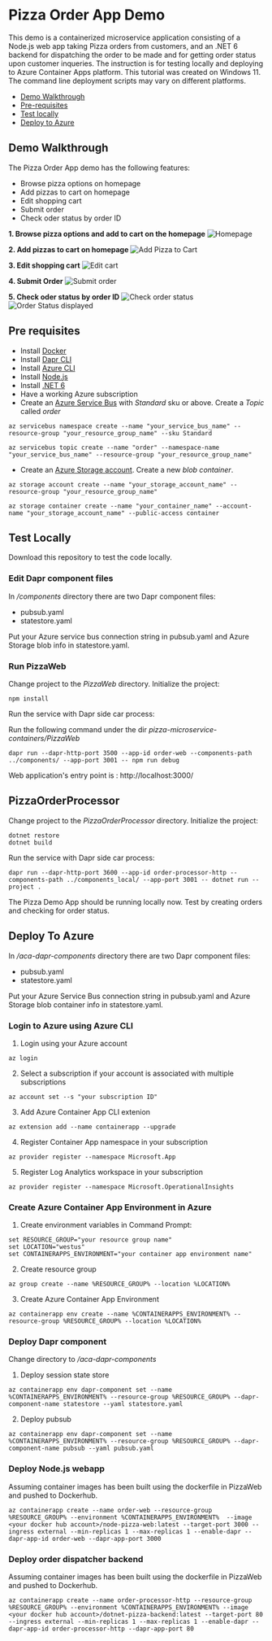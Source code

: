 # Pizza Order App Demo

This demo is a containerized microservice application consisting of a Node.js web app taking Pizza orders from customers, and an .NET 6 backend for dispatching the order to be made and for getting order status upon customer inqueries. The instruction is for testing locally and deploying to Azure Container Apps platform. This tutorial was created on Windows 11. The command line deployment scripts may vary on different platforms.
* [Demo Walkthrough](#demo-walkthrough)
* [Pre-requisites](#pre-requisites)
* [Test locally](#test-locally)
* [Deploy to Azure](#deploy-to-azure)

## Demo Walkthrough
The Pizza Order App demo has the following features:
* Browse pizza options on homepage 
* Add pizzas to cart on homepage
* Edit shopping cart
* Submit order
* Check oder status by order ID

**1. Browse pizza options and add to cart on the homepage**
![Homepage](./images/PizzaHome.png)

**2. Add pizzas to cart on homepage**
![Add Pizza to Cart](./images/AddPizzaToCart.png)

**3. Edit shopping cart**
![Edit cart](./images/EditCart.png)

**4. Submit Order**
![Submit order](./images/SubmitOrder.png)

**5. Check oder status by order ID**
![Check order status](./images/CheckOrderStatus.png)
![Order Status displayed](./images/OrderStatusDisplayed.png)

## Pre requisites
* Install [Docker](https://docs.docker.com/engine/install/)
* Install [Dapr CLI](https://docs.dapr.io/getting-started/install-dapr-cli/)
* Install [Azure CLI](https://learn.microsoft.com/cli/azure/install-azure-cli)
* Install [Node.js](https://nodejs.org/download/)
* Install [.NET 6](https://dotnet.microsoft.com/download/dotnet/6.0)
* Have a working Azure subscription
* Create an [Azure Service Bus](https://learn.microsoft.com/azure/service-bus-messaging/service-bus-create-namespace-portal) with *Standard* sku or above. Create a *Topic* called *order*
```
az servicebus namespace create --name "your_service_bus_name" --resource-group "your_resource_group_name" --sku Standard
```
```
az servicebus topic create --name "order" --namespace-name "your_service_bus_name" --resource-group "your_resource_group_name"
```

* Create an [Azure Storage account](https://learn.microsoft.com/azure/storage/common/storage-account-create?tabs=azure-portal). Create a new *blob container*.
```
az storage account create --name "your_storage_account_name" --resource-group "your_resource_group_name"
```
```
az storage container create --name "your_container_name" --account-name "your_storage_account_name" --public-access container
```


## Test Locally
Download this repository to test the code locally.
### Edit Dapr component files
In */components* directory there are two Dapr component files:
* pubsub.yaml
* statestore.yaml

Put your Azure service bus connection string in pubsub.yaml and Azure Storage blob info in statestore.yaml.

### Run PizzaWeb
Change project to the *PizzaWeb* directory. Initialize the project:
```
npm install
```
Run the service with Dapr side car process:

Run the following command under the dir *pizza-microservice-containers/PizzaWeb*
```
dapr run --dapr-http-port 3500 --app-id order-web --components-path ../components/ --app-port 3001 -- npm run debug
```

Web application's entry point is : http://localhost:3000/ 

## PizzaOrderProcessor
Change project to the *PizzaOrderProcessor* directory.
Initialize the project:
```
dotnet restore
dotnet build
```
Run the service with Dapr side car process:
```
dapr run --dapr-http-port 3600 --app-id order-processor-http --components-path ../components_local/ --app-port 3001 -- dotnet run --project .
```
The Pizza Demo App should be running locally now. Test by creating orders and checking for order status. 

## Deploy To Azure
In */aca-dapr-components* directory there are two Dapr component files:
* pubsub.yaml
* statestore.yaml

Put your Azure Service Bus connection string in pubsub.yaml and Azure Storage blob container info in statestore.yaml.

### Login to Azure using Azure CLI

1. Login using your Azure account
```azure cli
az login
```
2. Select a subscription if your account is associated with multiple subscriptions
```azure cli
az account set --s "your subscription ID"
```

3. Add Azure Container App CLI extenion
```
az extension add --name containerapp --upgrade
```

4. Register Container App namespace in your subscription
```
az provider register --namespace Microsoft.App
```

5. Register Log Analytics workspace in your subscription
```
az provider register --namespace Microsoft.OperationalInsights
```

### Create Azure Container App Environment in Azure
1. Create environment variables in Command Prompt:
```azure cli
set RESOURCE_GROUP="your resource group name"
set LOCATION="westus"
set CONTAINERAPPS_ENVIRONMENT="your container app environment name"
```

2. Create resource group
```azure cli
az group create --name %RESOURCE_GROUP% --location %LOCATION%
```

3. Create Azure Container App Environment
```azure cli
az containerapp env create --name %CONTAINERAPPS_ENVIRONMENT% --resource-group %RESOURCE_GROUP% --location %LOCATION%
```

### Deploy Dapr component
Change directory to */aca-dapr-components*

1. Deploy session state store
```
az containerapp env dapr-component set --name %CONTAINERAPPS_ENVIRONMENT% --resource-group %RESOURCE_GROUP% --dapr-component-name statestore --yaml statestore.yaml
```

2. Deploy pubsub 
```
az containerapp env dapr-component set --name %CONTAINERAPPS_ENVIRONMENT% --resource-group %RESOURCE_GROUP% --dapr-component-name pubsub --yaml pubsub.yaml
```

### Deploy Node.js webapp
Assuming container images has been built using the dockerfile in PizzaWeb and pushed to Dockerhub.

```
az containerapp create --name order-web --resource-group %RESOURCE_GROUP% --environment %CONTAINERAPPS_ENVIRONMENT%  --image <your docker hub account>/node-pizza-web:latest --target-port 3000 --ingress external --min-replicas 1 --max-replicas 1 --enable-dapr --dapr-app-id order-web --dapr-app-port 3000
```

### Deploy order dispatcher backend
Assuming container images has been built using the dockerfile in PizzaWeb and pushed to Dockerhub.

```
az containerapp create --name order-processor-http --resource-group %RESOURCE_GROUP% --environment %CONTAINERAPPS_ENVIRONMENT% --image <your docker hub account>/dotnet-pizza-backend:latest --target-port 80 --ingress external --min-replicas 1 --max-replicas 1 --enable-dapr --dapr-app-id order-processor-http --dapr-app-port 80
```